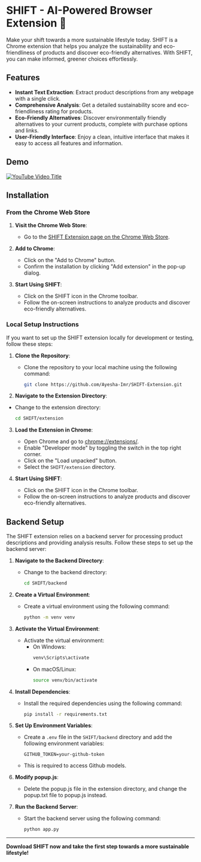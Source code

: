 # SHIFT - AI-Powered Browser Extension 🌱

Make your shift towards a more sustainable lifestyle today.
SHIFT is a Chrome extension that helps you analyze the sustainability and eco-friendliness of products and discover eco-friendly alternatives. With SHIFT, you can make informed, greener choices effortlessly.

## Features

- **Instant Text Extraction**: Extract product descriptions from any webpage with a single click.
- **Comprehensive Analysis**: Get a detailed sustainability score and eco-friendliness rating for products.
- **Eco-Friendly Alternatives**: Discover environmentally friendly alternatives to your current products, complete with purchase options and links.
- **User-Friendly Interface**: Enjoy a clean, intuitive interface that makes it easy to access all features and information.

## Demo

[![YouTube Video Title](https://img.youtube.com/vi/Gt9M2XeEqzE/0.jpg)](https://www.youtube.com/watch?v=Gt9M2XeEqzE)

## Installation

### From the Chrome Web Store

1. **Visit the Chrome Web Store**:
   - Go to the [SHIFT Extension page on the Chrome Web Store](https://chrome.google.com/webstore/detail/shift/bpplgnhmfcoohmeppibphjoahlfaebhj).

2. **Add to Chrome**:
   - Click on the "Add to Chrome" button.
   - Confirm the installation by clicking "Add extension" in the pop-up dialog.

3. **Start Using SHIFT**:
   - Click on the SHIFT icon in the Chrome toolbar.
   - Follow the on-screen instructions to analyze products and discover eco-friendly alternatives.

### Local Setup Instructions

If you want to set up the SHIFT extension locally for development or testing, follow these steps:

1. **Clone the Repository**:
   - Clone the repository to your local machine using the following command:
     ```sh
     git clone https://github.com/Ayesha-Imr/SHIFT-Extension.git
     ```
     
2.  **Navigate to the Extension Directory**:
   - Change to the extension directory:
     ```sh
     cd SHIFT/extension
     ```

3. **Load the Extension in Chrome**:
   - Open Chrome and go to [chrome://extensions/](http://_vscodecontentref_/0).
   - Enable "Developer mode" by toggling the switch in the top right corner.
   - Click on the "Load unpacked" button.
   - Select the `SHIFT/extension` directory.

4. **Start Using SHIFT**:
   - Click on the SHIFT icon in the Chrome toolbar.
   - Follow the on-screen instructions to analyze products and discover eco-friendly alternatives.

## Backend Setup

The SHIFT extension relies on a backend server for processing product descriptions and providing analysis results. Follow these steps to set up the backend server:

1. **Navigate to the Backend Directory**:
   - Change to the backend directory:
     ```sh
     cd SHIFT/backend
     ```

2. **Create a Virtual Environment**:
   - Create a virtual environment using the following command:
     ```sh
     python -m venv venv
     ```

3. **Activate the Virtual Environment**:
   - Activate the virtual environment:
     - On Windows:
       ```sh
       venv\Scripts\activate
       ```
     - On macOS/Linux:
       ```sh
       source venv/bin/activate
       ```

4. **Install Dependencies**:
   - Install the required dependencies using the following command:
     ```sh
     pip install -r requirements.txt
     ```

5. **Set Up Environment Variables**:
   - Create a `.env` file in the `SHIFT/backend` directory and add the following environment variables:
     ```env
     GITHUB_TOKEN=your-github-token
     ```
    - This is required to access Github models.

6. **Modify popup.js**:
   - Delete the popup.js file in the extension directory, and change the popup.txt file to popup.js instead.

7. **Run the Backend Server**:
   - Start the backend server using the following command:
     ```sh
     python app.py
     ```

---

**Download SHIFT now and take the first step towards a more sustainable lifestyle!**
